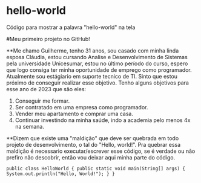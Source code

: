 # hello-world
Código para mostrar a palavra "hello-world" na tela

#Meu primeiro projeto no GitHub!

**Me chamo Guilherme, tenho 31 anos, sou casado com minha linda esposa Cláudia, estou cursando Analise e Desenvolvimento de Sistemas pela universidade Unicesumar,        estou no último período do curso, espero que logo consiga ter minha oportunidade de emprego como programador. Atualmente sou estágiario em suporte tecnico de            TI. Sinto que estou próximo de conseguir realizar esse objetivo. Tenho alguns objetivos para esse ano de 2023 que são eles:
  1. Conseguir me formar.
  2. Ser contratado em uma empresa como programador.
  3. Vender meu apartamento e comprar uma casa.
  4. Continuar investindo na minha saúde, indo a academia pelo menos 4x na semana.

**Dizem que existe uma "maldição" que deve ser quebrada em todo projeto de desenvolvimento, o tal do "Hello, world!". Pra quebrar essa maldição é necessario executar/escrever esse código, se é verdade ou não prefiro não descobrir, então vou deixar aqui minha parte do código.

  `public class HelloWorld {
       public static void main(String[] args) {
           System.out.println("Hello, World!");
    }
}
`
